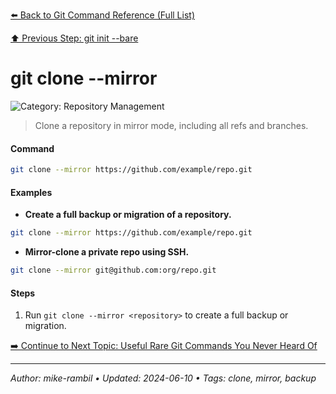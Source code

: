[⬅️ Back to Git Command Reference (Full List)](https://github.com/mike-rambil/Advanced-Git/blob/main/contents/git-command-reference-full-list.md)

[⬆️ Previous Step: git init --bare](https://github.com/mike-rambil/Advanced-Git/blob/main/contents/git-init-bare.md)

# git clone --mirror <repository>


![Category: Repository Management](https://img.shields.io/badge/Category-Repository%20Management-blue)
> Clone a repository in mirror mode, including all refs and branches.


#### Command
```sh
git clone --mirror https://github.com/example/repo.git
```

#### Examples
- **Create a full backup or migration of a repository.** 

 ```sh
git clone --mirror https://github.com/example/repo.git 
 ```
- **Mirror-clone a private repo using SSH.** 

 ```sh
git clone --mirror git@github.com:org/repo.git 
 ```


#### Steps
1. Run `git clone --mirror <repository>` to create a full backup or migration.


[➡️ Continue to Next Topic: Useful Rare Git Commands You Never Heard Of](https://github.com/mike-rambil/Advanced-Git/blob/main/contents/useful-rare-git-commands-you-never-heard-of.md)

---

_Author: mike-rambil • Updated: 2024-06-10 • Tags: clone, mirror, backup_
